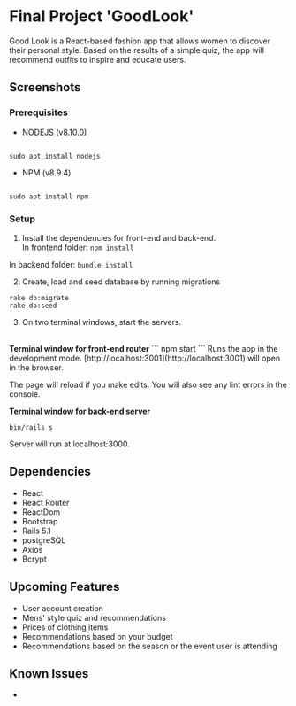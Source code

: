 # Final Project 'GoodLook'

Good Look is a React-based fashion app that allows women to discover their personal style. Based on the results of a simple quiz, the app will recommend outfits to inspire and educate users.


## Screenshots

### Prerequisites

- NODEJS (v8.10.0)

```

sudo apt install nodejs

```

- NPM (v8.9.4)

```

sudo apt install npm

```

### Setup

1. Install the dependencies for front-end and back-end.<br>
In frontend folder:
```npm install```

In backend folder:
```bundle install```

2. Create, load and seed database by running migrations

```
rake db:migrate
rake db:seed
```

3. On two terminal windows, start the servers.
<br>
<b>Terminal window for front-end router</b>
```
npm start
```
Runs the app in the development mode. [http://localhost:3001](http://localhost:3001) will open in the browser.

The page will reload if you make edits. You will also see any lint errors in the console.

<b>Terminal window for back-end server</b>
```
bin/rails s
```
Server will run at localhost:3000.

## Dependencies
* React
* React Router
* ReactDom
* Bootstrap
* Rails 5.1
* postgreSQL
* Axios
* Bcrypt

## Upcoming Features
* User account creation
* Mens' style quiz and recommendations
* Prices of clothing items
* Recommendations based on your budget
* Recommendations based on the season or the event user is attending

## Known Issues
*
